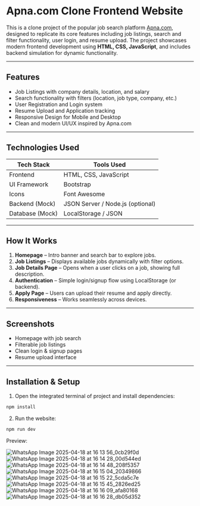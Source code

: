 # Apna.com Clone Frontend Website

This is a clone project of the popular job search platform [Apna.com](https://apna.co/), designed to replicate its core features including job listings, search and filter functionality, user login, and resume upload. The project showcases modern frontend development using **HTML, CSS, JavaScript**, and includes backend simulation for dynamic functionality.

---

## Features

- Job Listings with company details, location, and salary
- Search functionality with filters (location, job type, company, etc.)
- User Registration and Login system
- Resume Upload and Application tracking
- Responsive Design for Mobile and Desktop
- Clean and modern UI/UX inspired by Apna.com

---

## Technologies Used

| Tech Stack        | Tools Used           |
|------------------|----------------------|
| Frontend         | HTML, CSS, JavaScript |
| UI Framework     | Bootstrap             |
| Icons            | Font Awesome          |
| Backend (Mock)   | JSON Server / Node.js (optional) |
| Database (Mock)  | LocalStorage / JSON   |

---

## How It Works

1. **Homepage** – Intro banner and search bar to explore jobs.
2. **Job Listings** – Displays available jobs dynamically with filter options.
3. **Job Details Page** – Opens when a user clicks on a job, showing full description.
4. **Authentication** – Simple login/signup flow using LocalStorage (or backend).
5. **Apply Page** – Users can upload their resume and apply directly.
6. **Responsiveness** – Works seamlessly across devices.

---

## Screenshots

- Homepage with job search
- Filterable job listings
- Clean login & signup pages
- Resume upload interface

---

## Installation & Setup

1. Open the integrated terminal of project and install dependencies:
```bash
npm install
```
2. Run the website:
```bash
npm run dev
```
Preview:

![WhatsApp Image 2025-04-18 at 16 13 56_0cb29f0d](https://github.com/user-attachments/assets/610abad7-4963-4b16-870b-fe436b41c4a7)
![WhatsApp Image 2025-04-18 at 16 14 28_00d544ed](https://github.com/user-attachments/assets/81c5c531-ed6e-41c2-8568-101785280daa)
![WhatsApp Image 2025-04-18 at 16 14 48_208f5357](https://github.com/user-attachments/assets/361df84d-7ef5-4ac8-9655-db62bfdf81d0)
![WhatsApp Image 2025-04-18 at 16 15 04_20349866](https://github.com/user-attachments/assets/486a9595-b3a5-4e87-a726-20767e58a314)
![WhatsApp Image 2025-04-18 at 16 15 22_5cda5c7e](https://github.com/user-attachments/assets/2166579a-54ed-48e1-adcb-00105ec82339)
![WhatsApp Image 2025-04-18 at 16 15 45_2826ed25](https://github.com/user-attachments/assets/cf7cdafd-668f-4f84-9582-e79d61228cf4)
![WhatsApp Image 2025-04-18 at 16 16 09_afa80168](https://github.com/user-attachments/assets/f49b6cd7-a711-4eb5-a0d2-378032159acc)
![WhatsApp Image 2025-04-18 at 16 16 28_db05d352](https://github.com/user-attachments/assets/5f477120-bc9b-4737-9230-319b460cc9d4)


